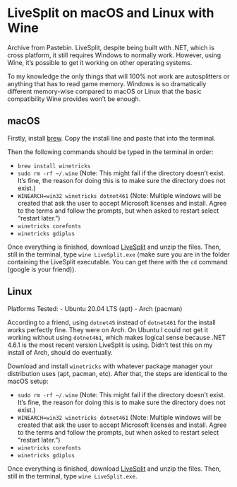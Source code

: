 # LiveSplit on macOS and Linux with Wine

Archive from Pastebin. LiveSplit, despite being built with .NET, which is cross
platform, it still requires Windows to normally work. However, using Wine, it’s
possible to get it working on other operating systems.

To my knowledge the only things that will 100% not work are autosplitters or
anything that has to read game memory. Windows is so dramatically different
memory-wise compared to macOS or Linux that the basic compatibility Wine
provides won’t be enough.

## macOS

Firstly, install [brew](https://brew.sh/). Copy the install line and paste that
into the terminal.

Then the following commands should be typed in the terminal in order:

- `brew install winetricks`
- `sudo rm -rf ~/.wine` (Note: This might fail if the directory doesn’t exist.
  It’s fine, the reason for doing this is to make sure the directory does not
  exist.)
- `WINEARCH=win32 winetricks dotnet461` (Note: Multiple windows will be created
  that ask the user to accept Microsoft licenses and install. Agree to the terms
  and follow the prompts, but when asked to restart select “restart later.”)
- `winetricks corefonts`
- `winetricks gdiplus`

Once everything is finished, download
[LiveSplit](https://livesplit.org/downloads/) and unzip the files. Then, still
in the terminal, type `wine LiveSplit.exe` (make sure you are in the folder
containing the LiveSplit executable. You can get there with the `cd` command
(google is your friend)).

## Linux

Platforms Tested: - Ubuntu 20.04 LTS (apt) - Arch (pacman)

According to a friend, using `dotnet45` instead of `dotnet461` for the install
works perfectly fine. They were on Arch. On Ubuntu I could not get it working
without using `dotnet461`, which makes logical sense because .NET 4.6.1 is the
most recent version LiveSplit is using. Didn’t test this on my install of Arch,
should do eventually.

Download and install `winetricks` with whatever package manager your
distribution uses (apt, pacman, etc). After that, the steps are identical to the
macOS setup:

- `sudo rm -rf ~/.wine` (Note: This might fail if the directory doesn’t exist.
  It’s fine, the reason for doing this is to make sure the directory does not
  exist.)
- `WINEARCH=win32 winetricks dotnet461` (Note: Multiple windows will be created
  that ask the user to accept Microsoft licenses and install. Agree to the terms
  and follow the prompts, but when asked to restart select “restart later.”)
- `winetricks corefonts`
- `winetricks gdiplus`

Once everything is finished, download
[LiveSplit](https://livesplit.org/downloads/) and unzip the files. Then, still
in the terminal, type `wine LiveSplit.exe`.
